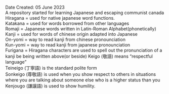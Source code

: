 Date Created: 05 June 2023</br>
A repository started for learning Japanese and escaping communist canada</br>
Hiragana = used for native japanese word functions. </br>
Katakana = used for words borrowed from other languages </br>
Romaji = Japanese words written in Latin-Roman Alphabet(phonetically) </br>
Kanji = used for words of chinese origin adapted into Japanese </br>
  On-yomi = way to read kanji from chinese pronounciation </br>
  Kun-yomi = way to read kanji from japanese pronounciation </br>
Furigana = Hiragana characters are used to spell out the pronunciation of a kanji be being written above(or beside)
Keigo (敬語) means “respectful language” </br>
Teineigo (丁寧語) is the standard polite form</br>
Sonkeigo (尊敬語) is used when you show respect to others in situations where you are talking about someone else who is a higher status than you</br>
Kenjougo (謙譲語) is used to show humility. </br>
